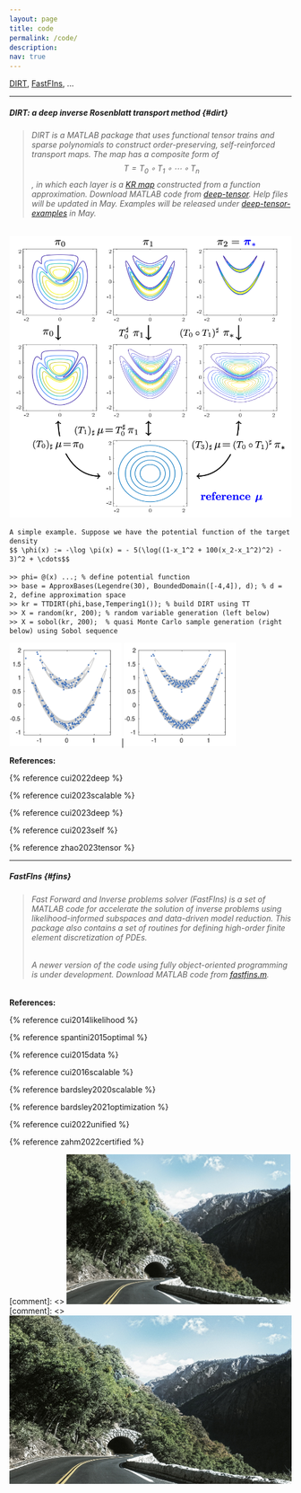 ```yaml
---
layout: page
title: code
permalink: /code/
description:
nav: true
---
```


[DIRT](#dirt), [FastFIns](#fins), ...

---

##### **DIRT: a deep inverse Rosenblatt transport method** {#dirt}

> ###### DIRT is a MATLAB package that uses functional tensor trains and sparse polynomials to construct order-preserving, self-reinforced transport maps. The map has a composite form of $$T = T_0 \circ T_1 \circ \cdots \circ T_n$$, in which each layer is a [KR map](/projects/#transport) constructed from a function approximation. Download MATLAB code from [deep-tensor](https://github.com/DeepTransport/deep-tensor). Help files will be updated in May. Examples will be released under [deep-tensor-examples](https://github.com/DeepTransport/deep-tensor-examples) in May.

<img src="/assets/img/dirt.png"  width="600" height="auto">

    A simple example. Suppose we have the potential function of the target density
    $$ \phi(x) := -\log \pi(x) = - 5(\log((1-x_1^2 + 100(x_2-x_1^2)^2) - 3)^2 + \cdots$$ 

    >> phi= @(x) ...; % define potential function
    >> base = ApproxBases(Legendre(30), BoundedDomain([-4,4]), d); % d = 2, define approximation space
    >> kr = TTDIRT(phi,base,Tempering1()); % build DIRT using TT
    >> X = random(kr, 200); % random variable generation (left below)
    >> X = sobol(kr, 200);  % quasi Monte Carlo sample generation (right below) using Sobol sequence

<img src="/assets/img/rf1.png"  width="200" height="auto">|<img src="/assets/img/rf2.png"  width="200" height="auto">



**References:**

{% reference cui2022deep %}

{% reference cui2023scalable %}

{% reference cui2023deep %}

{% reference cui2023self %}

{% reference zhao2023tensor %}
 
---

##### **FastFIns** {#fins}

> ###### Fast Forward and Inverse problems solver (FastFIns) is a set of MATLAB code for accelerate the solution of inverse problems using likelihood-informed subspaces and data-driven model reduction. This package also contains a set of routines for defining high-order finite element discretization of PDEs.
>  
> ###### A newer version of the code using fully object-oriented programming is under development. Download MATLAB code from [fastfins.m](https://github.com/fastfins/fastfins.m).

**References:**

{% reference cui2014likelihood %}

{% reference spantini2015optimal %}

{% reference cui2015data %}

{% reference cui2016scalable %}

{% reference bardsley2020scalable %}

{% reference bardsley2021optimization %}

{% reference cui2022unified %}

{% reference zahm2022certified %}

[comment]: <> <img src="/assets/img/1.jpg"  width="400" height="auto">
[comment]: <> <img src="/assets/img/1.jpg"  width="600" height="300">